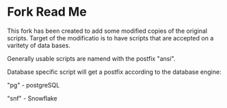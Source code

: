 # Fork Read Me
This fork has been created to add some modified copies of the original
scripts. 
Target of the modificatio is to have scripts that are accepted on a varitety of data bases.

Generally usable scripts are namend with the postfix "ansi".

Database specific script will get a postfix according to the database engine:

"pg" - postgreSQL

"snf" - Snowflake